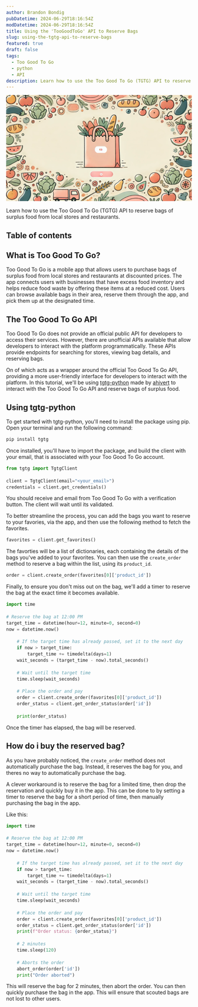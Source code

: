 ```yaml
---
author: Brandon Bondig
pubDatetime: 2024-06-29T18:16:54Z
modDatetime: 2024-06-29T18:16:54Z
title: Using the 'TooGoodToGo' API to Reserve Bags
slug: using-the-tgtg-api-to-reserve-bags
featured: true
draft: false
tags:
  - Too Good To Go
  - python
  - API
description: Learn how to use the Too Good To Go (TGTG) API to reserve bags of surplus food from local stores and restaurants.
---
```


![A starry night sky.](../../assets/images/Cartoon_Style_Blog_Header.png)

Learn how to use the Too Good To Go (TGTG) API to reserve bags of surplus food from local stores and restaurants.

## Table of contents

## What is Too Good To Go?

Too Good To Go is a mobile app that allows users to purchase bags of surplus food from local stores and restaurants at discounted prices. The app connects users with businesses that have excess food inventory and helps reduce food waste by offering these items at a reduced cost. Users can browse available bags in their area, reserve them through the app, and pick them up at the designated time.

## The Too Good To Go API

Too Good To Go does not provide an official public API for developers to access their services. However, there are unofficial APIs available that allow developers to interact with the platform programmatically. These APIs provide endpoints for searching for stores, viewing bag details, and reserving bags.

On of which acts as a wrapper around the official Too Good To Go API, providing a more user-friendly interface for developers to interact with the platform. In this tutorial, we'll be using [tgtg-python](https://github.com/ahivert/tgtg-python) made by [ahivert](https://github.com/ahivert) to interact with the Too Good To Go API and reserve bags of surplus food.

## Using tgtg-python

To get started with tgtg-python, you'll need to install the package using pip. Open your terminal and run the following command:

```bash
pip install tgtg
```

Once installed, you'll have to import the package, and build the client with your email, that is associated with your Too Good To Go account.

```python
from tgtg import TgtgClient

client = TgtgClient(email="<your_email>")
credentials = client.get_credentials()
```

You should receive and email from Too Good To Go with a verification button. The client will wait until its validated.

To better streamline the process, you can add the bags you want to reserve to your favories, via the app, and then use the following method to fetch the favorites.

```python
favorites = client.get_favorites()
```

The favorties will be a list of dictionaries, each containing the details of the bags you've added to your favorites. You can then use the `create_order` method to reserve a bag within the list, using its `product_id`.

```python
order = client.create_order(favorites[0]['product_id'])
```

Finally, to ensure you don't miss out on the bag, we'll add a timer to reserve the bag at the exact time it becomes available.

```python
import time

# Reserve the bag at 12:00 PM
target_time = datetime(hour=12, minute=0, second=0)
now = datetime.now()

    # If the target time has already passed, set it to the next day
    if now > target_time:
        target_time += timedelta(days=1)
    wait_seconds = (target_time - now).total_seconds()

    # Wait until the target time
    time.sleep(wait_seconds)

    # Place the order and pay
    order = client.create_order(favorites[0]['product_id'])
    order_status = client.get_order_status(order['id'])

    print(order_status)
```

Once the timer has elapsed, the bag will be reserved.

## How do i buy the reserved bag?

As you have probably noticed, the `create_order` method does not automatically purchase the bag. Instead, it reserves the bag for you, and theres no way to automatically purchase the bag.

A clever workaround is to reserve the bag for a limited time, then drop the reservation and quickly buy it in the app. This can be done to by setting a timer to reserve the bag for a short period of time, then manually purchasing the bag in the app.

Like this:

```python
import time

# Reserve the bag at 12:00 PM
target_time = datetime(hour=12, minute=0, second=0)
now = datetime.now()

    # If the target time has already passed, set it to the next day
    if now > target_time:
        target_time += timedelta(days=1)
    wait_seconds = (target_time - now).total_seconds()

    # Wait until the target time
    time.sleep(wait_seconds)

    # Place the order and pay
    order = client.create_order(favorites[0]['product_id'])
    order_status = client.get_order_status(order['id'])
    print(f"Order status: {order_status}")

    # 2 minutes
    time.sleep(120)

    # Aborts the order
    abort_order(order['id'])
    print("Order aborted")
```

This will reserve the bag for 2 minutes, then abort the order. You can then quickly purchase the bag in the app. This will ensure that scouted bags are not lost to other users.
